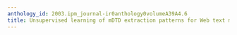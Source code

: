 ```yaml
---
anthology_id: 2003.ipm_journal-ir0anthology0volumeA39A4.6
title: Unsupervised learning of mDTD extraction patterns for Web text mining
---
```

